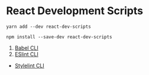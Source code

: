 # React Development Scripts

```shell
yarn add --dev react-dev-scripts
```

```shell
npm install --save-dev react-dev-scripts
```

1. [Babel CLI](https://babeljs.io/docs/usage/cli/)
2. [ESlint CLI](http://eslint.org/docs/user-guide/command-line-interface)
* [Stylelint CLI](https://github.com/stylelint/stylelint/blob/master/docs/user-guide/cli.md)
